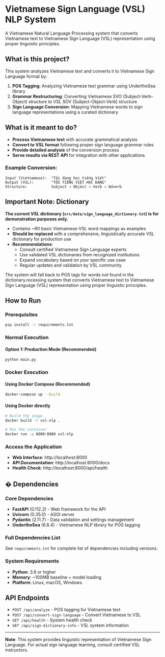 # Vietnamese Sign Language (VSL) NLP System

A Vietnamese Natural Language Processing system that converts Vietnamese text to Vietnamese Sign Language (VSL) representation using proper linguistic principles.

## What is this project?

This system analyzes Vietnamese text and converts it to Vietnamese Sign Language format by:

1. **POS Tagging**: Analyzing Vietnamese text grammar using UndertheSea library
2. **Grammar Restructuring**: Converting Vietnamese SVO (Subject-Verb-Object) structure to VSL SOV (Subject-Object-Verb) structure  
3. **Sign Language Conversion**: Mapping Vietnamese words to sign language representations using a curated dictionary

## What is it meant to do?

- **Process Vietnamese text** with accurate grammatical analysis
- **Convert to VSL format** following proper sign language grammar rules
- **Provide detailed analysis** of the conversion process
- **Serve results via REST API** for integration with other applications

### Example Conversion:
```
Input (Vietnamese):  "Tôi đang học tiếng Việt"
Output (VSL):        "TÔI TIẾNG VIỆT HỌC ĐANG"
Structure:           Subject → Object → Verb → Adverb
```

## Important Note: Dictionary

**The current VSL dictionary (`src/data/sign_language_dictionary.txt`) is for demonstration purposes only.**

- Contains ~90 basic Vietnamese-VSL word mappings as examples
- **Should be replaced** with a comprehensive, linguistically accurate VSL dictionary for production use
- **Recommendations**:
  - Consult certified Vietnamese Sign Language experts
  - Use validated VSL dictionaries from recognized institutions
  - Expand vocabulary based on your specific use case
  - Regular updates and validation by VSL community

The system will fall back to POS tags for words not found in the dictionary.rocessing system that converts Vietnamese text to Vietnamese Sign Language (VSL) representation using proper linguistic principles.

## How to Run

### Prerequisites
```bash
pip install -r requirements.txt
```

### Normal Execution

#### Option 1: Production Mode (Recommended)
```bash
python main.py
```

### Docker Execution

#### Using Docker Compose (Recommended)
```bash
docker-compose up --build
```

#### Using Docker directly
```bash
# Build the image
docker build -t vsl-nlp .

# Run the container
docker run -p 8000:8000 vsl-nlp
```

### Access the Application
- **Web Interface**: http://localhost:8000
- **API Documentation**: http://localhost:8000/docs
- **Health Check**: http://localhost:8000/api/health

## � Dependencies

### Core Dependencies
- **FastAPI** (0.112.2) - Web framework for the API
- **Uvicorn** (0.35.0) - ASGI server
- **Pydantic** (2.11.7) - Data validation and settings management
- **UndertheSea** (6.8.4) - Vietnamese NLP library for POS tagging

### Full Dependencies List
See `requirements.txt` for complete list of dependencies including versions.

### System Requirements
- **Python**: 3.8 or higher
- **Memory**: ~100MB baseline + model loading
- **Platform**: Linux, macOS, Windows

## API Endpoints

- `POST /api/analyze` - POS tagging for Vietnamese text
- `POST /api/convert-sign-language` - Convert Vietnamese to VSL
- `GET /api/health` - System health check
- `GET /api/sign-dictionary-info` - VSL system information

---

**Note**: This system provides linguistic representation of Vietnamese Sign Language. For actual sign language learning, consult certified VSL instructors.

